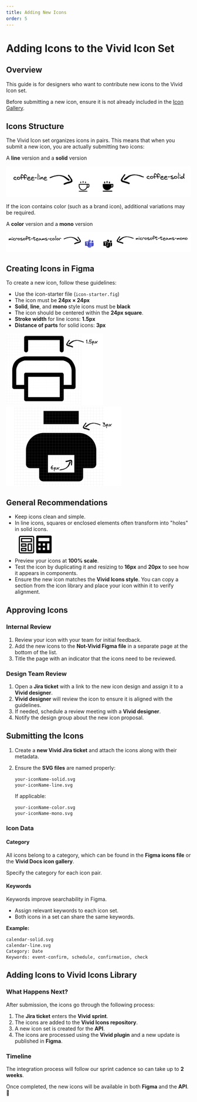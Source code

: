 ```yaml
---
title: Adding New Icons
order: 5
---
```


# Adding Icons to the Vivid Icon Set

## Overview

This guide is for designers who want to contribute new icons to the Vivid Icon set.

<vwc-note connotation="announcement" headline="Before You Begin">
  <vwc-icon slot="icon" name="sparkles-line" label="Note:"></vwc-icon>

Before submitting a new icon, ensure it is not already included in the [Icon Gallery](/icons/icons-gallery/).

</vwc-note>

## Icons Structure

The Vivid Icon set organizes icons in pairs. This means that when you submit a new icon, you are actually submitting two icons:

A **line** version and a **solid** version

![Example of line and solid icon versions](../../../../assets/images/icon-line-solid.png)

If the icon contains color (such as a brand icon), additional variations may be required.

A **color** version and a **mono** version

![Example of color and mono icons](../../../../assets/images/icon-color-mono.png)

## Creating Icons in Figma

To create a new icon, follow these guidelines:

- Use the icon-starter file (`icon-starter.fig`)
- The icon must be **24px × 24px**
- **Solid**, **line**, and **mono** style icons must be **black**
- The icon should be centered within the **24px square**.
- **Stroke width** for line icons: **1.5px**
- **Distance of parts** for solid icons: **3px**

<vwc-layout auto-sizing="fill" style="--layout-grid-template-columns: 45% 55%;">
  <img src="../../../../assets/images/icon-eg-line.png" alt="stroke width example" />
  <img src="../../../../assets/images/icon-eg-solid.png" alt="distance between parts example" />
</vwc-layout>

## General Recommendations

- Keep icons clean and simple.
- In line icons, squares or enclosed elements often transform into "holes" in solid icons.<br />![solid holes example](../../../../assets/images/icon-calc-eg.png)
- Preview your icons at **100% scale**.
- Test the icon by duplicating it and resizing to **16px** and **20px** to see how it appears in components.
- Ensure the new icon matches the **Vivid Icons style**. You can copy a section from the icon library and place your icon within it to verify alignment.

## Approving Icons

### Internal Review

1. Review your icon with your team for initial feedback.
2. Add the new icons to the **Not-Vivid Figma file** in a separate page at the bottom of the list.
3. Title the page with an indicator that the icons need to be reviewed.

### Design Team Review

1. Open a **Jira ticket** with a link to the new icon design and assign it to a **Vivid designer**.
2. **Vivid designer** will review the icon to ensure it is aligned with the guidelines.
3. If needed, schedule a review meeting with a **Vivid designer**.
4. Notify the design group about the new icon proposal.

## Submitting the Icons

1. Create a **new Vivid Jira ticket** and attach the icons along with their metadata.
2. Ensure the **SVG files** are named properly:

   ```
   your-iconName-solid.svg
   your-iconName-line.svg
   ```

   If applicable:

   ```
   your-iconName-color.svg
   your-iconName-mono.svg
   ```

### Icon Data

#### Category

All icons belong to a category, which can be found in the **Figma icons file** or the **Vivid Docs icon gallery**.

Specify the category for each icon pair.

#### Keywords

Keywords improve searchability in Figma.

- Assign relevant keywords to each icon set.
- Both icons in a set can share the same keywords.

**Example:**

```
calendar-solid.svg
calendar-line.svg
Category: Date
Keywords: event-confirm, schedule, confirmation, check
```

## Adding Icons to Vivid Icons Library

### What Happens Next?

After submission, the icons go through the following process:

1. The **Jira ticket** enters the **Vivid sprint**.
2. The icons are added to the **Vivid Icons repository**.
3. A new icon set is created for the **API**.
4. The icons are processed using the **Vivid plugin** and a new update is published in **Figma**.

### Timeline

The integration process will follow our sprint cadence so can take up to **2 weeks**.

Once completed, the new icons will be available in both **Figma** and the **API**. 🎉
